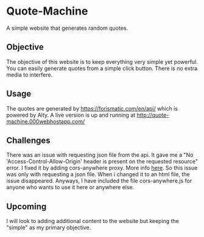 # Quote-Machine
A simple website that generates random quotes.

## Objective
The objective of this website is to keep everything very simple yet powerful. You can easily generate quotes from a simple click button. There is no extra media to interfere.

## Usage
The quotes are generated by https://forismatic.com/en/api/ which is powered by Alty. A live version is up and running at http://quote-machine.000webhostapp.com/

## Challenges
There was an issue with requesting json file from the api. It gave me a "No 'Access-Control-Allow-Origin' header is present on the requested resource" error. I fixed it by adding cors-anywhere proxy. More info [here](https://github.com/Rob--W/cors-anywhere). So this issue was only with requesting a json file. When i changed it to an html file, the issue disappeared. Anyways, I have included the file cors-anywhere.js for anyone who wants to use it here or anywhere else.

## Upcoming
I will look to adding additional content to the website but keeping the "simple" as my primary objective. 

